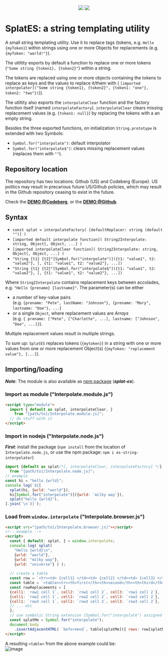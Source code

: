 <div align="center">
  <a href="https://bundlephobia.com/package/splat-es" rel="nofollow">
  <a href="https://bundlephobia.com/package/splat-es@latest" rel="nofollow">
    <img src="https://badgen.net/bundlephobia/min/splat-es"></a>
  <a target="_blank" href="https://www.npmjs.com/package/splat-es">
    <img src="https://img.shields.io/npm/v/splat-es.svg?labelColor=cb3837&logo=npm&color=dcfdd9"></a>
</div>

# SplatES: a string templating utility

A small string templating utility. Use it to replace tags (tokens, e.g. `Hello {myToken}`) within strings
using one or more Objects for replacements (e.g. `{myToken: "world!"}`).

The utiltity exports by default a function to replace one or more tokens (`"Some string {token1}, {token2}"`)
within a string.

The tokens are replaced using one or more objects containing the tokens to replace as keys and the
values to replace it/them with (
`[imported interpolator]("Some string {token1}, {token2}", {token1: "one"}, token2: "two"})`)).

The utiltity also exports the `interpolateClear` function and
the factory function itself (named `interpolateFactory`).
`interpolateClear` clears missing replacement values (e.g. `{token1: null}`)
by replacing the tokens with a an empty string.

Besides the three exported functions, on initialization `String.prototype` is extended with two Symbols:
- `Symbol.for("interpolate")`: default interpolator
- `Symbol.for("interpolate$")`: clears missing replacement values (replaces them with `""`).

## Repository location
The repository has two locations: Github (US) and Codeberg (Europe).
US politics may result in precarious future US/Github policies, 
which may result in the Github repository ceasing to exist in the future.

Check the **[DEMO @Codeberg](https://kooiinc.codeberg.page/splatES/Demo/)**, 
or the **[DEMO @Github](https://kooiinc.github.io/SplatES/Demo)**.

## Syntax
- `const splat = interpolateFactory( [defaultReplacer: string (default "")] )`
- `[imported default interpolate function]( String2Interpolate: string, Object[, Object, ...] )`
- `[imported interpolateClear function]( String2Interpolate: string, Object[, Object, ...] )`
- `"String {t1} {t2}"[Symbol.for("interpolate")]({t1: "value1", t2: "value2"}, [, {t1: "value1", t2: "value2"}, ...])`
- `"String {t1} {t2}"[Symbol.for("interpolate$"]({t1: "value1", t2: "value2"}, [, {t1: "value1", t2: "value2"}, ...])`

Where `String2Interpolate` contains replacement keys between accolades, e.g. `"Hello {prename} {lastname}"`.
The parameter(s) can be either
- a number of key-value pairs<br>
  (e.g. `{prename: "Pete", lastName: "Johnson"}, {prename: "Mary", lastname: "Doe"}, ...`)
- or a single `Object`, where replacement values are *Arrays*<br>
  (e.g. `{ prename: ["Pete", ["Charlotte", ...], lastname: ["Johnson", "Doe", ...]}`).

Multiple replacement values result in multiple strings.

To sum up: `SplatES` replaces tokens (`{mytoken}`) in a string with one or more values
from one or more replacement Object(s) (`{myToken: "replacement value"}, [...]`).

## Importing/loading
**_Note_**: The module is also available as [npm package](https://www.npmjs.com/package/splat-es) (***splat-es***).

### Import as module ("Interpolate.module.js")

```html
<script type="module">
  import { default as splat, interpolateClear, } 
    from "[path/to]/Interpolate.module.js]";
  // do stuff with it
</script>  
```

### Import in nodejs ("Interpolate.node.js")
_**First**_: install the package (`npm install` from the location of `Interpolate.node.js`,
or use the npm package: `npm i es-string-interpolator`)

```javascript
import {default as splat/*[, interpolateClear, interpolateFactory] */}
  from "[path/to]/Interpolate.node.js]";
// example
const hi = "hello {wrld}";
console.log(`${[
  splat(hi, {wrld: "world"}),
  hi[Symbol.for("interpolate")]({wrld: `milky way`}),
  splat("hello {wrld}"),
].join(`\n`)}`);
```

### Load from `window.interpolate` ("Interpolate.browser.js")

```html
<script src="[path/to]/Interpolate.browser.js]"></script>
<!-- example -->
<script>
  const { default: splat, } = window.interpolate;
  console.log( splat(
    "Hello {wrld}\n",
    {wrld: "world"},
    {wrld: "milky way"},
    {wrld: "universe"} ) );
  
  // create a table
  const row = `<tr><td> {cell1} </td><td> {cell2} </td><td> {cell3} </td>`;
  const table = `<table><tr><th>first</th><th>second</th><th>third</th><tbody> {rows} </tbody></table>`;
  const rowReplacements = [
  {cell1: `row1 cell 1`, cell2: `row1 cell 2`, cell3: `row1 cell 2`},
  {cell1: `row2 cell 1`, cell2: `row2 cell 2`, cell3: `row2 cell 2`},
  {cell1: `row3 cell 1`, cell2: `row3 cell 2`, cell3: `row3 cell 2`},
  // ... etc
  ];
  // use symbolic String extension (Symbol.for("interpolate") assigned as 'tokenize')
  const splatMe = Symbol.for("interpolate");
  document.body
    .insertAdjacentHTML( `beforeend`, table[splatMe]({ rows: row[splatMe](...rowReplacements) }) );
</script>
```

A resulting `<table>` from the above example could be:<br>
![image](https://github.com/KooiInc/StringInterpolator/assets/836043/034d5b9c-8247-4f69-af76-503594ec6622)
